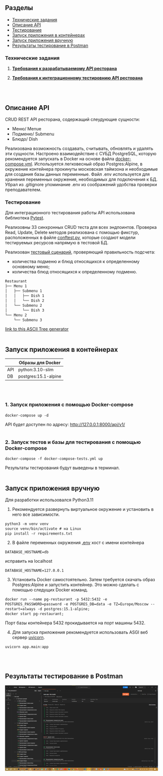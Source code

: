 ## Разделы
- [Технические задания](#технические-задания)
- [Описание API](#описание-api)
- [Тестирование](#тестирование)
- [Запуск приложения в контейнерах](#запуск-приложения-в-контейнерах)
- [Запуск приложения вручную](#запуск-приложения-вручную)
- [Результаты тестирование в Postman](#результаты-тестирование-в-Postman)


### Технические задания 
1. <a href="assignment/Homework_1.md"> <b>Требования к разрабатываемому API ресторана</b> </a>

2. <a href="assignment/Homework_2.md"> <b>Требования к интеграционному тестировнию API ресторана</b> </a>

<br><br>
## Описание API
CRUD REST API ресторана, содержащий слеудующие сущности:
- Меню/ Menue
- Подменю/ Submenu
- Блюдо/ Dish

Реализована возможность создавать, считывать, обновлять и удалять эти сущности. Настроено взаимодействие с СУБД PostgreSQL, которую рекомендуется запускать в Docker на основе файла [docker-compose.yml](dcoker-compose.yml). Используется легковесный образ Postgres:Alpine, в окружение контейнера прокинуты московская таймзона и необходимые для создания базы данных переменные. Файл .env используется для хранения переменных окружения, необходимых для подключения к БД. Убрал из .gitignore упоминание .env из соображений удобства проверки преподавателем.  <br>

### Тестирование

Для интеграционного тестирования работы API использована библиотека [Pytest](https://docs.pytest.org/).  

Реализовны 33 синхронных CRUD теста для всех эндпоинтов. Проверка Read, Update, Delete методов реализована с помощью фикстур, расположенных в файле [conftest.py](tests/conftest.py), которые создают модели тестируемых ресурсов напрямую в тестовой БД.  

Реализован [тестовый сценарий](tests/test_quantity.py), проверяющий правильность подсчета:
- количества подменю и блюд относящихся к определенному основному меню;
- количества блюд относящихся к определенному подменю.

```
Restaurant  
├── Menu 1  
│   ├── Submenu 1  
│   │   ├── Dish 1  
│   │   └── Dish 2  
│   └── Submenu 2  
│       └── Dish 3  
└── Menu 2  
    └── Submenu 3
```
[link to this ASCII Tree generator](https://tree.nathanfriend.io/?s=(%27options!(%27fancy!true~fullPath5~trailingSlash5~rootDot5)~6(%276%27Restaurant-M41.10102.203-M42.3-%27)~version!%271%27)*%20%20-%5Cn*.-*Subm40-**Dish%204enu%205!false6source!%016540.-*)
<br><br>




## Запуск приложения в контейнерах

|     |Образы для Docker     |
|-----|----------------------|
|API  | python:3.10-slim     |
|DB   | postgres:15.1-alpine |   

<br><br>
### 1. Запуск приложения с помощью Docker-compose

```
docker-compose up -d
```
API будет доступен по адресу: http://127.0.0.1:8000/api/v1/
<br><br>

### 2. Запуск тестов и базы для тестирования с помощью Docker-compose
```
docker-compose -f docker-compose-tests.yml up
```
Результаты тестирования будут выведены в терминал.
<br><br>

## Запуск приложения вручную

Для разработки использовался Python3.11

1. Рекомендуется развернуть виртуальное окружение и установить в него все зависимости.

```console
python3 -m venv venv 
source venv/bin/activate # на Linux
pip install -r requirements.txt
```

2. В файле переменных окружения [.env](/.env) хост с имени контейнера
```
DATABASE_HOSTNAME=db
```
исправить на localhost
```
DATABASE_HOSTNAME=127.0.0.1
```

3. Установить Docker самостоятельно. Затем требуется скачать образ Postgres:Alpine и запустить контейнер. Это можно сделать с помощью следущих Docker команд. 
```console
docker run --name pg-restaurant -p 5432:5432 -e POSTGRES_PASSWORD=password -e POSTGRES_DB=data -e TZ=Europe/Moscow --restart=always -d postgres:15.1-alpine;
docker start pg-restaurant;
```
Порт базы контейнера 5432 прокидывается на порт машины 5432.

4. Для запуска приложения рекомендуется использовать ASGI веб сервер [uvicorn](https://www.uvicorn.org/).
```console
uvicorn app.main:app 
```
<br><br>
## Результаты тестирование в Postman 
<img src="docs/postman_test_results.png" alt="postman test results 100%">



  
